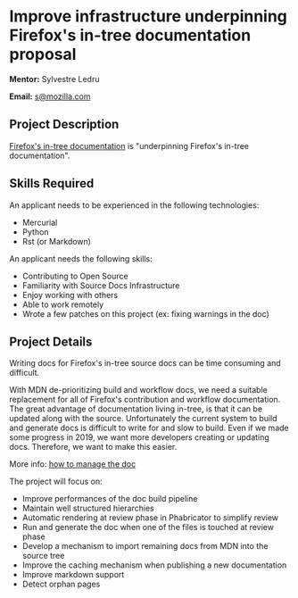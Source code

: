 # Improve infrastructure underpinning Firefox's in-tree documentation proposal

**Mentor:** Sylvestre Ledru

**Email:** s@mozilla.com

## Project Description

[Firefox's in-tree documentation](https://firefox-source-docs.mozilla.org/) is "underpinning Firefox's in-tree documentation".

## Skills Required

An applicant needs to be experienced in the following technologies:

* Mercurial
* Python
* Rst (or Markdown)

An applicant needs the following skills:

* Contributing to Open Source
* Familiarity with Source Docs Infrastructure
* Enjoy working with others
* Able to work remotely
* Wrote a few patches on this project (ex: fixing warnings in the doc)

## Project Details

Writing docs for Firefox's in-tree source docs can be time consuming and difficult.

With MDN de-prioritizing build and workflow docs, we need a suitable replacement for all of Firefox's contribution and workflow documentation. The great advantage of documentation living in-tree, is that it can be updated along with the source. Unfortunately the current system to build and generate docs is difficult to write for and slow to build. Even if we made some progress in 2019, we want more developers creating or updating docs. Therefore, we want to make this easier.

More info: [how to manage the doc](https://firefox-source-docs.mozilla.org/tools/moztreedocs/)

The project will focus on:

* Improve performances of the doc build pipeline
* Maintain well structured hierarchies
* Automatic rendering at review phase in Phabricator to simplify review
* Run and generate the doc when one of the files is touched at review phase
* Develop a mechanism to import remaining docs from MDN into the source tree
* Improve the caching mechanism when publishing a new documentation
* Improve markdown support
* Detect orphan pages


